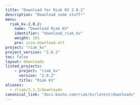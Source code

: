 ```yaml
---
title: "Download for Riak KV 2.0.2"
description: "Download some stuff!"
menu:
  riak_kv-2.0.2:
    name: "Download Riak KV"
    identifier: "download_riak_kv"
    weight: 101
    pre: icon-download-alt
project: "riak_kv"
project_version: "2.0.2"
toc: false
layout: downloads
listed_projects:
    - project: "riak_kv"
      version: "2.0.2"
      title: "Riak KV"
aliases:
  - /riak/2.1.3/downloads
canonical_link: "docs.basho.com/riak/kv/latest/downloads"
---
```

